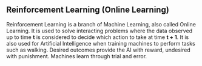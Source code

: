 ## Reinforcement Learning (Online Learning)

Reinforcement Learning is a branch of Machine Learning, also called Online Learning. It is used 
to solve interacting problems where the data observed up to time **t** is considered to decide which action 
to take at time **t + 1**. It is also used for Artificial Intelligence when training machines to perform tasks such as walking. 
Desired outcomes provide the AI with reward, undesired with punishment. Machines learn through trial and error.
